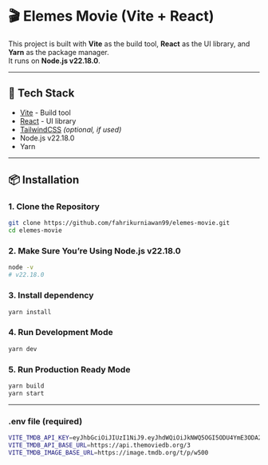 # 🎬 Elemes Movie (Vite + React)

This project is built with **Vite** as the build tool, **React** as the UI library, and **Yarn** as the package manager.  
It runs on **Node.js v22.18.0**.

---

## 🚀 Tech Stack
- [Vite](https://vitejs.dev/) - Build tool
- [React](https://react.dev/) - UI library
- [TailwindCSS](https://tailwindcss.com/) *(optional, if used)*
- Node.js v22.18.0
- Yarn

---

## 📦 Installation

### 1. Clone the Repository
```bash
git clone https://github.com/fahrikurniawan99/elemes-movie.git
cd elemes-movie
```

### 2. Make Sure You’re Using Node.js v22.18.0
``` bash
node -v
# v22.18.0
```

### 3. Install dependency
```bash
yarn install
```

### 4. Run Development Mode
```bash
yarn dev
```

### 5. Run Production Ready Mode
```bash
yarn build
yarn start
```

---

### .env file (required)
``` bash
VITE_TMDB_API_KEY=eyJhbGciOiJIUzI1NiJ9.eyJhdWQiOiJkNWQ5OGI5ODU4YmE3ODA2MDZmNzMxZTY4MTM2ZTdiOCIsIm5iZiI6MTc1NjE5MzkyMC42NTEsInN1YiI6IjY4YWQ2NDgwY2RiZjhjY2E3MzY3MGQxNyIsInNjb3BlcyI6WyJhcGlfcmVhZCJdLCJ2ZXJzaW9uIjoxfQ.GEkYNneqydfMAbvduWxGv0-f_HL-tAeFaG2l_SLuqGY
VITE_TMDB_API_BASE_URL=https://api.themoviedb.org/3
VITE_TMDB_IMAGE_BASE_URL=https://image.tmdb.org/t/p/w500
```
